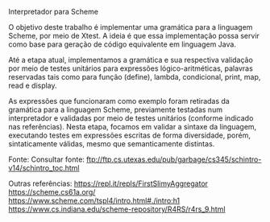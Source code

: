 Interpretador para Scheme

O objetivo deste trabalho é implementar uma gramática para a linguagem Scheme, por meio de Xtest. A ideia é que essa implementação possa servir como base para geração de  código equivalente em linguagem Java.

Até a etapa atual, implementamos a gramática e sua respectiva validação por meio de testes unitários para expressões lógico-aritméticas, palavras reservadas tais como para função (define), lambda, condicional, print, map, read e display.

As expressões que funcionaram como exemplo foram retiradas da gramática para a linguagem Scheme, previamente testadas num interpretador e validadas por meio de testes unitários (conforme indicado nas referências). Nesta etapa, focamos em validar a sintaxe da linguagem, executando testes em expressões escritas de forma diversidade, porém, sintaticamente válidas, mesmo que semanticamente distintas.


Fonte: Consultar fonte: ftp://ftp.cs.utexas.edu/pub/garbage/cs345/schintro-v14/schintro_toc.html

Outras referências:
                      https://repl.it/repls/FirstSlimyAggregator
                      https://scheme.cs61a.org/
                      https://www.scheme.com/tspl4/intro.html#./intro:h1    
                      https://www.cs.indiana.edu/scheme-repository/R4RS/r4rs_9.html

